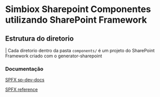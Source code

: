 # Simbiox Sharepoint Componentes utilizando SharePoint Framework

## Estrutura do diretorio

| Cada diretorio dentro da pasta `components/` é um projeto do SharePoint Framework criado com o generator-sharepoint
    

### Documentação

[SPFX sp-dev-docs](https://github.com/SharePoint)


[SPFX reference](https://aka.ms/spfx-reference)